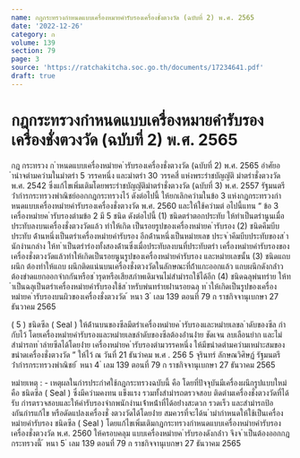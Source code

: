 ```yaml
---
name: กฎกระทรวงกำหนดแบบเครื่องหมายคำรับรองเครื่องชั่งตวงวัด (ฉบับที่ 2) พ.ศ. 2565
date: '2022-12-26'
category: ก
volume: 139
section: 79
page: 3
source: 'https://ratchakitcha.soc.go.th/documents/17234641.pdf'
draft: true
---
```


# กฎกระทรวงกำหนดแบบเครื่องหมายคำรับรองเครื่องชั่งตวงวัด (ฉบับที่ 2) พ.ศ. 2565

กฎ กระทรวง ก ําหนดแบบเครื่องหมํายค ํารับรองเครื่องชั่งตวงวัด (ฉบับที่ 2) พ.ศ. 2565 อําศัยอ ํานําจตํามควํามในมําตรํา 5 วรรคหนึ่ง และมําตรํา 30 วรรคสี่ แห่งพระรําชบัญญัติ มําตรําชั่งตวงวัด พ.ศ. 2542 ซึ่งแก้ไขเพิ่มเติมโดยพระรําชบัญญัติมําตรําชั่งตวงวัด (ฉบับที่ 3) พ.ศ. 2557 รัฐมนตรีว่ํากํารกระทรวงพําณิชย์ออกกฎกระทรวงไว้ ดังต่อไปนี้ ให้ยกเลิกควํามในข้อ 3 แห่งกฎกระทรวงกําหนดแบบเครื่องหมํายคํารับรองเครื่องชั่งตวงวัด พ.ศ. 2560 และให้ใช้ควํามต่ อไปนี้แทน “ ข้อ 3 เครื่องหมํายค ํารับรองตํามข้อ 2 มี 5 ชนิด ดังต่อไปนี้ (1) ชนิดตรําตอกประทับ ให้ทําเป็นตรํานูนเมื่อประทับลงบนเครื่องชั่งตวงวัดแล้ว ทําให้เกิด เป็นรอยรูปของเครื่องหมํายค ํารับรอง (2) ชนิดคีมบีบประทับ ด้ํานหนึ่งเป็นตรําเครื่องหมํายคํารับรอง อีกด้ํานหนึ่งเป็นหมํายเลข ประจ ําคีมบีบประทับของส ํานักงํานกลําง ให้ท ําเป็นตรําร่องทั้งสองด้ํานซึ่งเมื่อประทับลงบนที่ประทับตรํา เครื่องหมํายคํารับรองของเครื่องชั่งตวงวัดแล้วทําให้เกิดเป็นรอยนูนรูปของเครื่องหมํายคํารับรอง และหมํายเลขนั้น (3) ชนิดแถบผนึก ต้องทําให้แถบ ผนึกติดแน่นบนเครื่องชั่งตวงวัดในลักษณะที่ถ้ําแกะออกแล้ว แถบผนึกดังกล่ําวต้องขําดแยกออกจํากกันหรือช ํารุดหรือเสียสภําพเดิมจนไม่สํามํารถใช้ได้อีก (4) ชนิดฉลุพ่นทรําย ให้ท ําเป็นฉลุเป็นตรําเครื่องหมํายคํารับรองใช้ส ําหรับพ่นทรํายผ่ํานรอยฉลุ ท ําให้เกิดเป็นรูปของเครื่องหมํายค ํารับรองบนผิวของเครื่องชั่งตวงวัด ้ หนา 3 ่ เลม 139 ตอนที่ 79 ก ราชกิจจานุเบกษา 27 ธันวาคม 2565

( 5 ) ชนิดซีล ( Seal ) ให้ด้ํานบนของซีลมีตรําเครื่องหมํายค ํารับรองและหมํายเลขล ําดับของซีล กํากับไว้ โดยเครื่องหมํายคํารับรองและหมํายเลขลําดับของซีลต้องอ่ํานง่ําย ชัดเจน ลบเลือนยําก และไม่สํามํารถท ําลํายซีลได้โดยง่ําย เครื่องหมํายค ํารับรองตํามวรรคหนึ่ง ให้มีขนําดตํามควํามเหมําะสมของขนําดเครื่องชั่งตวงวัด ” ให้ไว้ ณ วันที่ 21 ธันวําคม พ.ศ . 256 5 จุรินทร์ ลักษณวิศิษฏ์ รัฐมนตรีว่ํากํารกระทรวงพําณิชย์ ้ หนา 4 ่ เลม 139 ตอนที่ 79 ก ราชกิจจานุเบกษา 27 ธันวาคม 2565

หมํายเหตุ : - เหตุผลในกํารประกําศใช้กฎกระทรวงฉบับนี้ คือ โดยที่ปัจจุบันมีเครื่องผนึกรูปแบบใหม่ คือ ชนิดซีล ( Seal ) ซึ่งมีควํามคงทน แข็งแรง รวมทั้งสํามํารถตรวจสอบ ติดตํามเครื่องชั่งตวงวัดที่ได้รับ กํารตรวจสอบและให้คํารับรองจํากพนักงํานเจ้ําหน้ําที่ได้อย่ํางสะดวก รวดเร็ว และสํามํารถป้องกันกํารแก้ไข หรือดัดแปลงเครื่องชั่ งตวงวัดได้โดยง่ําย สมควรที่จะได้น ํามํากําหนดให้ใช้เป็นเครื่องหมํายคํารับรอง ชนิดซีล ( Seal ) โดยแก้ไขเพิ่มเติมกฎกระทรวงกําหนดแบบเครื่องหมํายคํารับรองเครื่องชั่งตวงวัด พ.ศ. 2560 ให้ครอบคลุม แบบเครื่องหมํายค ํารับรองดังกล่ําว จึงจ ําเป็นต้องออกกฎกระทรวงนี้ ้ หนา 5 ่ เลม 139 ตอนที่ 79 ก ราชกิจจานุเบกษา 27 ธันวาคม 2565
